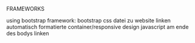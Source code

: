 FRAMEWORKS

using bootstrap framework:
	bootstrap css datei zu website linken
	automatisch formatierte container/responsive design
	javascript am ende des bodys linken
